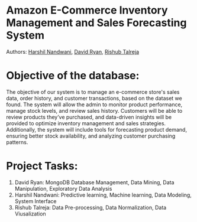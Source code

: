 # Amazon E-Commerce Inventory Management and Sales Forecasting System
Authors: [Harshil Nandwani](https://github.com/harshil017), [David Ryan](https://github.com/davidry777), [Rishub Talreja](https://github.com/RishubT)

# Objective of the database: 
The objective of our system is to manage an e-commerce store's sales data, order history, and customer transactions, based on the dataset we found. The system will allow the admin to monitor product performance, manage stock levels, and review sales history. Customers will be able to review products they’ve purchased, and data-driven insights will be provided to optimize inventory management and sales strategies. Additionally, the system will include tools for forecasting product demand, ensuring better stock availability, and analyzing customer purchasing patterns.

# Project Tasks: 
1.	David Ryan: MongoDB Database Management, Data Mining, Data Manipulation, Exploratory Data Analysis
2.	Harshil Nandwani: Predictive learning, Machine learning, Data Modeling, System Interface
3.	Rishub Talreja: Data Pre-processing, Data Normalization, Data Viusalization
